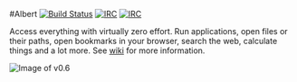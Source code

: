 #Albert [![Build Status](https://travis-ci.org/ManuelSchneid3r/albert.svg?branch=master)](https://travis-ci.org/ManuelSchneid3r/albert) [![IRC](https://img.shields.io/badge/IRC-%23albertlauncher-green.svg?style=flat)](https://kiwiirc.com/client/irc.freenode.net/#albertlauncher) [![IRC](https://img.shields.io/badge/telegram_channel-albertlauncher-green.svg?style=flat)](https://telegram.me/albertlauncher)

Access everything with virtually zero effort. Run applications, open files or their paths, open bookmarks in your browser, search the web, calculate things and a lot more. See [wiki](https://github.com/ManuelSchneid3r/albert/wiki) for more information.

![Image of v0.6](https://raw.githubusercontent.com/ManuelSchneid3r/albert/master/v0.6.gif)
